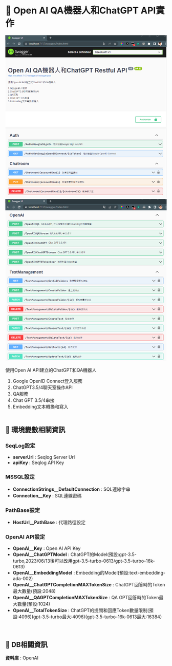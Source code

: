 
# 📌 **Open AI QA機器人和ChatGPT API實作**

![image](https://github.com/MomoChenisMe/OpenAIAPI/blob/main/DemoImage/OpenAIAPI-1.png)
![image](https://github.com/MomoChenisMe/OpenAIAPI/blob/main/DemoImage/OpenAIAPI-2.png)

使用Open AI API建立的ChatGPT和QA機器人<br>
1. Google OpenID Connect登入服務<br>
2. ChatGPT3.5/4聊天室操作API<br>
3. QA服務<br>
4. Chat GPT 3.5/4串接<br>
5. Embedding文本轉換和寫入<br><br>

## 📒 **環境變數相關資訊**

### SeqLog設定
- **serverUrl** : Seqlog Server Url
- **apiKey** : Seqlog API Key

### MSSQL設定
- **ConnectionStrings__DefaultConnection** : SQL連線字串
- **Connection__Key** : SQL連線密碼

### PathBase設定
- **HostUrl__PathBase** : 代理路徑設定

### OpenAI API設定
- **OpenAI__Key** : Open AI API Key
- **OpenAI__ChatGPTModel** : ChatGPT的Model(預設:gpt-3.5-turbo,2023/06/13後可以改用gpt-3.5-turbo-0613/gpt-3.5-turbo-16k-0613)
- **OpenAI__EmbeddingModel** : Embedding的Model(預設:text-embedding-ada-002)
- **OpenAI__ChatGPTCompletionMAXTokenSize** : ChatGPT回答時的Token最大數量(預設:2048)
- **OpenAI__QAGPTCompletionMAXTokenSize** : QA GPT回答時的Token最大數量(預設:1024)
- **OpenAI__TotalTokenSize** : ChatGPT的提問和回應Token數量限制(預設:4096)(gpt-3.5-turbo最大:4096)(gpt-3.5-turbo-16k-0613最大:16384)
<br>

## 📒 **DB相關資訊**

**資料庫** : OpenAI



